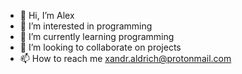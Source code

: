 - 👋 Hi, I’m Alex
- 👀 I’m interested in programming
- 🌱 I’m currently learning programming
- 💞️ I’m looking to collaborate on projects
- 📫 How to reach me xandr.aldrich@protonmail.com

<!---
GenixAlex/GenixAlex is a ✨ special ✨ repository because its `README.md` (this file) appears on your GitHub profile.
You can click the Preview link to take a look at your changes.
--->
